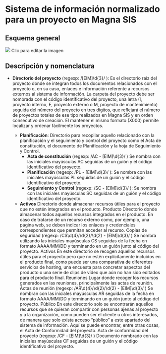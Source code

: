 # Sistema de información normalizado para un proyecto en Magna SIS


## Esquema general

[![](https://docs.google.com/drawings/d/1cWFzESKB95219659yr3Jx4KYYPJC-pm0JPzU88oEeoM/pub?w=962&h=450)](https://docs.google.com/drawings/d/1cWFzESKB95219659yr3Jx4KYYPJC-pm0JPzU88oEeoM/edit?usp=sharing)
Clic para editar la imagen

## Descripción y nomenclatura

* **Directorio del proyecto** (regexp: /[EIM]\d{3}/ ):
Es el directorio raíz del proyecto donde se integran todos los documentos relacionados con el proyecto o, en su caso, enlaces e información referente a recursos externos al sistema de información. La carpeta del proyecto debe ser nombrada con el código identificativo del proyecto, una letra (I, proyecto interno, E, proyecto externo o M, proyecto de mantenimiento) seguida del número del proyecto en tres dígitos, que reflejará el número de proyectos totales de ese tipo realizados en Magna SIS y en orden consecutivo de creación. El mantener el mismo formato (X000) permite localizar y ordenar fácilmente los proyectos.

  * **Planificación**:
Directorio para recopilar aquello relacionado con la planificación y el seguimiento y control del proyecto como el Acta de constitución, el documento de Planificación y la hoja de Seguimiento y Control.
    * **Acta de constitución** (regexp: /AC - [EIM]\d{3}/ )
Se nombra con las iniciales mayúsculas AC seguidas de un guión y el código identificativo del proyecto.
    * **Planificación** (regexp: /PL - [EIM]\d{3}/ ):
Se nombra con las iniciales mayúsculas PL seguidas de un guión y el código identificativo del proyecto.
    * **Seguimiento y Control** (regexp: /SC - [EIM]\d{3}/ ):
Se nombra con las iniciales mayúsculas SC seguidas de un guión y el código identificativo del proyecto.
  * **Activos**
Directorio donde almacenar recursos útiles para el proyecto que no estén integrados en el producto.
Producto
Directorio donde almacenar todos aquellos recursos integrados en el producto. En caso de tratarse de un recurso externo como, por ejemplo, una página web, se deben indicar los enlaces y credenciales correspondientes que permitan acceder al recurso.
Copias de seguridad (regexp: /CS\d{4}/\d{2}/\d{2} - [EIM]\d{3}/ )
Se nombra utilizando las iniciales mayúsculas CS seguidas de la fecha en formato AAAA/MM/DD y terminando en un guión junto al código del proyecto.
Activos
En este directorio se recogen aquellos recursos útiles para el proyecto pero que no estén explícitamente incluidos en el producto final, como puede ser una comparativa de diferentes servicios de hosting, una encuesta para concretar aspectos del producto o una serie de clips de vídeo que aún no han sido editados para el producto final.
Reuniones
Lugar donde recoger los recursos generados en las reuniones, principalmente las actas de reunión.
Actas de reunión (regexp: /AR\d{4}/\d{2}/\d{2} - [EIM]\d{3}/ )
Se nombran con las iniciales mayúsculas AR seguidas de la fecha en formato AAAA/MM/DD y terminando en un guión junto al código del proyecto.
Público
En este directorio solo se encontrarán aquellos recursos que se quieran compartir con personas ajenas al proyecto y a la organización, como pueden ser el cliente u otros interesados, de manera que solo exista acceso “público” a este apartado del sistema de información. Aquí se puede encontrar, entre otras cosas, el Acta de Conformidad del proyecto.
Acta de conformidad del proyecto (regexp: /CF - [EIM]\d{3}/ )
Documento nombrado con las iniciales mayúsculas CF seguidas de un guión y el código identificativo del proyecto.







